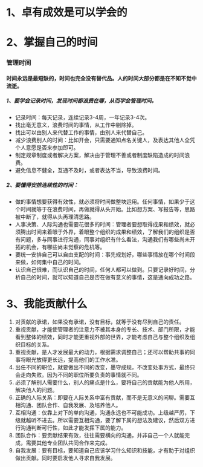 # 1、卓有成效是可以学会的


# 2、掌握自己的时间
### 管理时间
#### 时间永远是最短缺的，时间也完全没有替代品。人的时间大部分都是在不知不觉中流逝。 

##### 1、要学会记录时间，发现时间都浪费在哪，从而学会管理时间。  
   - 记录时间：每天记录，连续记录3-4周，一年记录3-4次。  
   - 找出毫无意义，浪费时间的事情，从工作中剔除掉。  
   - 找出可以由别人来代替工作的事情，由别人来代替自己。  
   - 减少浪费别人的时间：比如开会，只需要通知点名关键人，及表达其他人全凭个人意愿是否来参加即可。  
   - 制定规章制度或者解决方案，解决由于管理不善或者制度缺陷造成的时间浪费。  
   - 避免信息不健全，互通不及时，或者表达不当，导致浪费时间。  

##### 2、要懂得安排连续性的时间：  
   - 做的事情想要获得有效性，就必须将时间做整块运用。任何事情，如果少于这个时间就等于在浪费时间，再做就得从头开始。比如想方案、写报告等，思路被中断了，就得从头再理清思路。  
   - 人事决策、人际沟通也需要花很多的时间：管理者要想取得成果和绩效，就必须腾出时间来着眼于外界，着眼整个组织的成果和绩效，了解我们的组织是否有问题，多与同事进行沟通，同事对组织有什么看法，沟通我们有哪些尚未开拓的机会，有哪些尚未觉察的危机等。  
   - 要统一安排自己可以自由支配的时间：事先规划好，哪些事情放在哪个时间段来做，如何集中自己的时间。  
   - 认识自己很难，而认识自己的时间，任何人都可以做到。只要记录好时间，分析自己的时间，就可以知道自己是否在做有意义的事情，这是通向成功之路。


# 3、我能贡献什么
1. 对贡献的承诺，如果没有承诺，没有目标，就等于没有尽到自己的责任。
2. 重视贡献，才能使管理者的注意力不被其本身的专长、技术、部门所限，才能看到整体的绩效，同时才能更重视外部的世界，才能考虑自己与整个组织及组织目标的关系。
3. 重视贡献，是人才发展最大的动力，根据需求调整自己；还可以帮助共事的同事将眼光放得更长远，提高他们的工作水准。
4. 出任不同的职位，就要做出不同的改变，墨守成规，不改变处事方式，最终只会走向失败。因为不同的职位所要负责的事情就不同。
5. 必须了解别人需要什么，别人的痛点是什么，要将自己的贡献能为他人所用，解决他人的问题。
6. 正确的人际关系：即要在人际关系中富有贡献，而不是无意义的闲聊。需要互相沟通、团队合作、自我发展、及培养他人。
7. 互相沟通：仅靠上对下的单向沟通，沟通永远也不可能成功。上级越严厉，下级就越听不进去。所以需要互相沟通，要了解下属的想法及建议，然后双方进行沟通判断可行性，如此才能发挥下属的能力。
8. 团队合作：要贡献结果有效，往往需要横向的沟通，并非自己一个人就能完成，需要其他专业团队共同合作来完成。
9. 自我发展：要有目标，要知道自己应该学习什么知识和技能，才有助于对组织做出贡献。同时要启发他人寻求自我发展。
